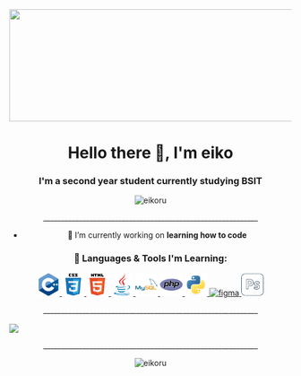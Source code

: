 <img width="1000" height="200" src="https://i.pinimg.com/originals/10/fa/b4/10fab47f86ee2700b93c67e36962db66.gif" align="center"/>

<h1 align="center">Hello there 👋, I'm eiko</h1>
<h3 align="center">I'm a second year student currently studying BSIT</h3>

<p align="center">
  <img src="https://komarev.com/ghpvc/?username=eikoru&label=Profile%20views&color=0e75b6&style=flat" alt="eikoru" />
</p>

<p align="center">____________________________________________________________</p>

<ul align="center">
  <li>🔭 I’m currently working on <strong>learning how to code</strong></li>
</ul>

<h3 align="center">🚀 Languages & Tools I'm Learning:</h3>

<div align="center">
    <a href="https://www.w3schools.com/cpp/" target="_blank" rel="noreferrer">
      <img src="https://raw.githubusercontent.com/devicons/devicon/master/icons/cplusplus/cplusplus-original.svg" alt="cplusplus" width="40" height="40"/>
    </a> 
    <a href="https://www.w3schools.com/css/" target="_blank" rel="noreferrer">
      <img src="https://raw.githubusercontent.com/devicons/devicon/master/icons/css3/css3-original-wordmark.svg" alt="css3" width="40" height="40"/> 
    </a> 
    <a href="https://www.w3.org/html/" target="_blank" rel="noreferrer">
      <img src="https://raw.githubusercontent.com/devicons/devicon/master/icons/html5/html5-original-wordmark.svg" alt="html5" width="40" height="40"/> 
    </a> 
    <a href="https://www.java.com" target="_blank" rel="noreferrer">
      <img src="https://raw.githubusercontent.com/devicons/devicon/master/icons/java/java-original.svg" alt="java" width="40" height="40"/> 
    </a> 
    <a href="https://www.mysql.com/" target="_blank" rel="noreferrer">
      <img src="https://raw.githubusercontent.com/devicons/devicon/master/icons/mysql/mysql-original-wordmark.svg" alt="mysql" width="40" height="40"/> 
    </a> 
    <a href="https://www.php.net" target="_blank" rel="noreferrer">
      <img src="https://raw.githubusercontent.com/devicons/devicon/master/icons/php/php-original.svg" alt="php" width="40" height="40"/> 
    </a> 
    <a href="https://www.python.org" target="_blank" rel="noreferrer">
      <img src="https://raw.githubusercontent.com/devicons/devicon/master/icons/python/python-original.svg" alt="python" width="40" height="40"/> 
    </a> 
        <a href="https://www.figma.com/" target="_blank" rel="noreferrer">
      <img src="https://www.vectorlogo.zone/logos/figma/figma-icon.svg" alt="figma" width="40" height="40"/> 
    </a> 
    <a href="https://www.photoshop.com/en" target="_blank" rel="noreferrer">
        <img src="https://raw.githubusercontent.com/devicons/devicon/master/icons/photoshop/photoshop-line.svg" alt="photoshop" width="40" height="40"/> 
      </a> 
  </div>
  

<p align="center">____________________________________________________________</p>

<a href="https://github.com/eikoru/ u">
  <img height=200 align="center" src="https://github-readme-stats.vercel.app/api/top-langs?username=eikoru&layout=compact&langs_count=8&card_width=320" />
</a>

<p align="center">____________________________________________________________</p>

<p align="center"><img src="https://github-readme-streak-stats.herokuapp.com/?user=eikoru&" alt="eikoru" /></p>
